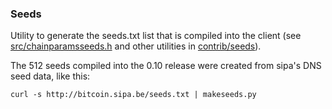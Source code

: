 
### Seeds ###

Utility to generate the seeds.txt list that is compiled into the client
(see [src/chainparamsseeds.h](/src/chainparamsseeds.h) and other utilities in [contrib/seeds](/contrib/seeds)).

The 512 seeds compiled into the 0.10 release were created from sipa's DNS seed data, like this:

	curl -s http://bitcoin.sipa.be/seeds.txt | makeseeds.py
